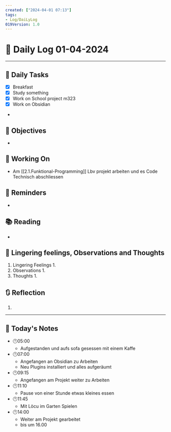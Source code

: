 ```yaml
---
created: ["2024-04-01 07:13"]
tags:
- Log/DaiLyLog
019Version: 1.0
---
```


# 📅 Daily Log  01-04-2024

---
## 🔷 Daily Tasks
- [x] Breakfast
- [x] Study something
- [x] Work on School  project m323
- [x] Work on Obsidian
- 
## 🎯 Objectives
- 
## 🚀 Working On
- Am [[2.1.Funktional-Programming]] Lbv projekt arbeiten und es Code Technisch abschliessen
## 📕 Reminders
- 
## 📚 Reading
- 
##  💬 Lingering feelings, Observations and Thoughts 
1. Lingering Feelings
	1. 
2. Observations
	1. 
3. Thoughts
	1. 
## 🔃 Reflection
1. 
---

## 📅 Today's Notes
- 🕛05:00 
	- Aufgestanden und aufs sofa gesessen mit einem Kaffe
- 🕛07:00 
	- Angefangen an Obsidian zu Arbeiten 
	- Neu Plugins installiert und alles aufgeräumt
- 🕛09:15 
	- Angefangen am Projekt weiter zu Arbeiten
- 🕛11:10
	- Pause von einer Stunde etwas kleines essen
- 🕛11:45 
	- Mit Löcu im Garten Spielen
- 🕛14:00 
	- Weiter am Projekt gearbeitet
	- bis um 16.00
